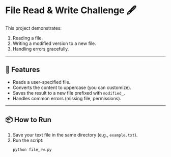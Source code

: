 # File Read & Write Challenge 🖋️

This project demonstrates:
1. Reading a file.
2. Writing a modified version to a new file.
3. Handling errors gracefully.

---

## 🚀 Features
- Reads a user-specified file.
- Converts the content to uppercase (you can customize).
- Saves the result to a new file prefixed with `modified_`.
- Handles common errors (missing file, permissions).

---

## 📦 How to Run
1. Save your text file in the same directory (e.g., `example.txt`).
2. Run the script:
   ```bash
   python file_rw.py
